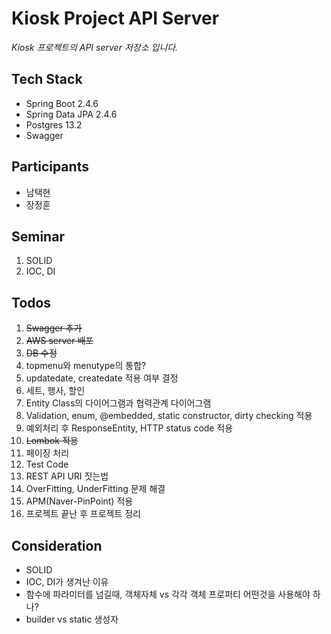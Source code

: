 # Kiosk Project API Server
*Kiosk 프로젝트의 API server 저장소 입니다.*

## Tech Stack
* Spring Boot 2.4.6
* Spring Data JPA 2.4.6
* Postgres 13.2
* Swagger

## Participants
* 남택현
* 장정훈

## Seminar
1. SOLID
2. IOC, DI

## Todos
1. ~~Swagger 추가~~
2. ~~AWS server 배포~~
3. ~~DB 수정~~
3. topmenu와 menutype의 통합?
3. updatedate, createdate 적용 여부 결정
3. 세트, 행사, 할인
3. Entity Class의 다이어그램과 협력관계 다이어그램
5. Validation, enum, @embedded, static constructor, dirty checking 적용
4. 예외처리 후 ResponseEntity, HTTP status code 적용
7. ~~Lombok 적용~~
5. 페이징 처리
5. Test Code
6. REST API URI 짓는법
9. OverFitting, UnderFitting 문제 해결
10. APM(Naver-PinPoint) 적용
11. 프로젝트 끝난 후 프로젝트 정리

## Consideration
* SOLID
* IOC, DI가 생겨난 이유
* 함수에 파라미터를 넘길때, 객체자체 vs 각각 객체 프로퍼티 어떤것을 사용해야 하나?
* builder vs static 생성자


